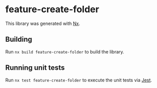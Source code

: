 # feature-create-folder

This library was generated with [Nx](https://nx.dev).

## Building

Run `nx build feature-create-folder` to build the library.

## Running unit tests

Run `nx test feature-create-folder` to execute the unit tests via [Jest](https://jestjs.io).
